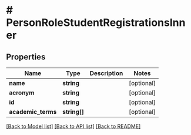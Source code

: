 # # PersonRoleStudentRegistrationsInner

## Properties

Name | Type | Description | Notes
------------ | ------------- | ------------- | -------------
**name** | **string** |  | [optional]
**acronym** | **string** |  | [optional]
**id** | **string** |  | [optional]
**academic_terms** | **string[]** |  | [optional]

[[Back to Model list]](../../README.md#models) [[Back to API list]](../../README.md#endpoints) [[Back to README]](../../README.md)
